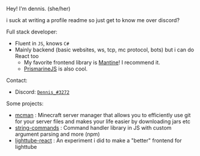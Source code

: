 Hey! I'm dennis. (she/her)

i suck at writing a profile readme so just get to know me over discord?



Full stack developer:
- Fluent in `JS`, knows `C#`
- Mainly backend (basic websites, ws, tcp, mc protocol, bots) but i can do React too
  - My favorite frontend library is [Mantine](https://mantine.dev)! I recommend it.
  - [PrismarineJS](https://github.com/prismarinejs) is also cool.



Contact:
- Discord: [`Dennis_#3272`](https://discord.com/users/258638629839175681)


Some projects:

  - [mcman](https://github.com/ParadigmMC/mcman) : Minecraft server manager that allows you to efficiently use git for your server files and makes your life easier by downloading jars etc
  - [string-commands](https://github.com/TheAlan404/string-commands) : Command handler library in JS with custom argument parsing and more (npm)
  - [lighttube-react](https://github.com/thealan404/lighttube-react) : An experiment i did to make a "better" frontend for lighttube



